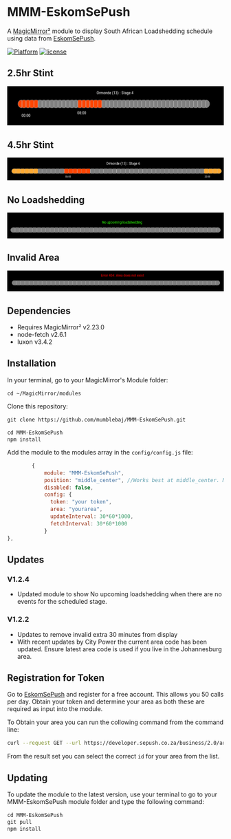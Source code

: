 # MMM-EskomSePush

A [MagicMirror²](https://magicmirror.builders) module to display South African Loadshedding schedule using data from [EskomSePush](https://eskomsepush.gumroad.com/l/api).

[![Platform](https://img.shields.io/badge/platform-MagicMirror-informational)](https://MagicMirror.builders)
[![license](https://img.shields.io/github/license/mashape/apistatus.svg)](LICENSE)

## 2.5hr Stint

![Example](images/image-1.png)

## 4.5hr Stint

![Example](images/image-2.png)

## No Loadshedding

![Example](images/image-3.png)

## Invalid Area

![Example](images/image-4.png)

## Dependencies

- Requires MagicMirror² v2.23.0
- node-fetch v2.6.1
- luxon v3.4.2

## Installation

In your terminal, go to your MagicMirror's Module folder:

```
cd ~/MagicMirror/modules
```

Clone this repository:

```
git clone https://github.com/mumblebaj/MMM-EskomSePush.git
```

```
cd MMM-EskomSePush
npm install
```

Add the module to the modules array in the `config/config.js` file:

```javascript
        {
            module: "MMM-EskomSePush",
            position: "middle_center", //Works best at middle_center. May not display all that well in other positions
            disabled: false,
            config: {
              token: "your token",
              area: "yourarea",
              updateInterval: 30*60*1000,
              fetchInterval: 30*60*1000
            }
},
```

## Updates

### V1.2.4

- Updated module to show No upcoming loadshedding when there are no events for the scheduled stage.

### V1.2.2

- Updates to remove invalid extra 30 minutes from display
- With recent updates by City Power the current area code has been updated. Ensure latest area code is used if you live in the Johannesburg area.

## Registration for Token

Go to [EskomSePush](https://eskomsepush.gumroad.com/l/api) and register for a free account. This allows you 50 calls per day. Obtain your token and determine your area as both these are required as input into the module.

To Obtain your area you can run the collowing command from the command line:

```bash
curl --request GET --url https://developer.sepush.co.za/business/2.0/areas_search?text=your-area-goes-here --header 'token: your-espsepush-token-here'
```

From the result set you can select the correct `id` for your area from the list.

## Updating

To update the module to the latest version, use your terminal to go to your MMM-EskomSePush module folder and type the following command:

```
cd MMM-EskomSePush
git pull
npm install

```

